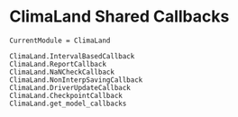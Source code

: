 # ClimaLand Shared Callbacks

```@meta
CurrentModule = ClimaLand
```

```@docs
ClimaLand.IntervalBasedCallback
ClimaLand.ReportCallback
ClimaLand.NaNCheckCallback
ClimaLand.NonInterpSavingCallback
ClimaLand.DriverUpdateCallback
ClimaLand.CheckpointCallback
ClimaLand.get_model_callbacks
```
